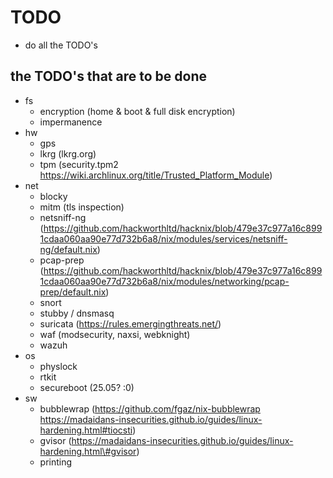 # TODO
 
- do all the TODO's 

## the TODO's that are to be done

- fs
  - encryption (home & boot & full disk encryption)
  - impermanence
- hw
  - gps
  - lkrg (lkrg.org)
  - tpm (security.tpm2 https://wiki.archlinux.org/title/Trusted_Platform_Module)
- net
  - blocky
  - mitm (tls inspection)
  - netsniff-ng (https://github.com/hackworthltd/hacknix/blob/479e37c977a16c8991cdaa060aa90e77d732b6a8/nix/modules/services/netsniff-ng/default.nix)
  - pcap-prep (https://github.com/hackworthltd/hacknix/blob/479e37c977a16c8991cdaa060aa90e77d732b6a8/nix/modules/networking/pcap-prep/default.nix)
  - snort
  - stubby / dnsmasq
  - suricata (https://rules.emergingthreats.net/)
  - waf (modsecurity, naxsi, webknight)
  - wazuh
- os 
  - physlock
  - rtkit
  - secureboot (25.05? :0)
- sw
  - bubblewrap (https://github.com/fgaz/nix-bubblewrap https://madaidans-insecurities.github.io/guides/linux-hardening.html#tiocsti)
  - gvisor (https://madaidans-insecurities.github.io/guides/linux-hardening.html\#gvisor)
  - printing
